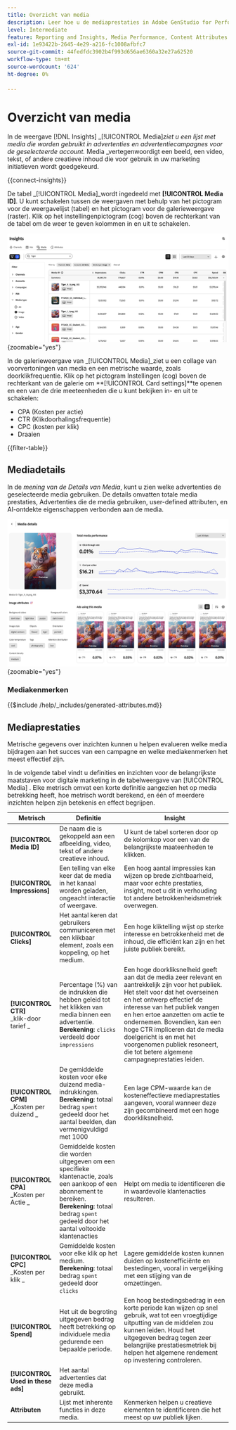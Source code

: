 ```yaml
---
title: Overzicht van media
description: Leer hoe u de mediaprestaties in Adobe GenStudio for Performance Marketing kunt evalueren.
level: Intermediate
feature: Reporting and Insights, Media Performance, Content Attributes
exl-id: 1e93422b-2645-4e29-a216-fc1008afbfc7
source-git-commit: 44fedfdc3902b4f993d656ae6360a32e27a62520
workflow-type: tm+mt
source-wordcount: '624'
ht-degree: 0%

---
```


# Overzicht van media

In de weergave [!DNL Insights] _[!UICONTROL Media]_ziet u een lijst met media die worden gebruikt in advertenties en advertentiecampagnes voor de geselecteerde account._ Media _vertegenwoordigt een beeld, een video, tekst, of andere creatieve inhoud die voor gebruik in uw marketing initiatieven wordt goedgekeurd.

{{connect-insights}}

De tabel _[!UICONTROL Media]_wordt ingedeeld met **[!UICONTROL Media ID]**. U kunt schakelen tussen de weergaven met behulp van het pictogram voor de weergavelijst (tabel) en het pictogram voor de galerieweergave (raster). Klik op het instellingenpictogram (cog) boven de rechterkant van de tabel om de weer te geven kolommen in en uit te schakelen.

![ de filter en lijst van Media ](/help/assets/insights-media-filter.png){zoomable="yes"}

In de galerieweergave van _[!UICONTROL Media]_ziet u een collage van voorvertoningen van media en een metrische waarde, zoals doorklikfrequentie. Klik op het pictogram Instellingen (cog) boven de rechterkant van de galerie om **[!UICONTROL Card settings]**te openen en een van de drie meeteenheden die u kunt bekijken in- en uit te schakelen:

- CPA (Kosten per actie)
- CTR (Klikdoorhalingsfrequentie)
- CPC (kosten per klik)
- Draaien

{{filter-table}}

## Mediadetails

In de _mening van de Details van Media_, kunt u zien welke advertenties de geselecteerde media gebruiken. De details omvatten totale media prestaties, Advertenties die de media gebruiken, user-defined attributen, en AI-ontdekte eigenschappen verbonden aan de media.

![ Details van Media ](/help/assets/insights-media-details.png){zoomable="yes"}

### Mediakenmerken

{{$include /help/_includes/generated-attributes.md}}

## Mediaprestaties

Metrische gegevens over inzichten kunnen u helpen evalueren welke media bijdragen aan het succes van een campagne en welke mediakenmerken het meest effectief zijn.

In de volgende tabel vindt u definities en inzichten voor de belangrijkste maatstaven voor digitale marketing in de tabelweergave van [!UICONTROL Media] . Elke metrisch omvat een korte definitie aangezien het op media betrekking heeft, hoe metrisch wordt berekend, en één of meerdere inzichten helpen zijn betekenis en effect begrijpen.

| Metrisch | Definitie | Insight |
| ---------------------- | ----------------------------- | -------------------------------- |
| **[!UICONTROL Media ID]** | De naam die is gekoppeld aan een afbeelding, video, tekst of andere creatieve inhoud. | U kunt de tabel sorteren door op de kolomkop voor een van de belangrijkste maateenheden te klikken. |
| **[!UICONTROL Impressions]** | Een telling van elke keer dat de media in het kanaal worden geladen, ongeacht interactie of weergave. | Een hoog aantal impressies kan wijzen op brede zichtbaarheid, maar voor echte prestaties, insight, moet u dit in verhouding tot andere betrokkenheidsmetriek overwegen. |
| **[!UICONTROL Clicks]** | Het aantal keren dat gebruikers communiceren met een klikbaar element, zoals een koppeling, op het medium. | Een hoge kliktelling wijst op sterke interesse en betrokkenheid met de inhoud, die efficiënt kan zijn en het juiste publiek bereikt. |
| **[!UICONTROL CTR]**<br>_klik-door tarief _ | Percentage (%) van de indrukken die hebben geleid tot het klikken van media binnen een advertentie.<br>**Berekening**: `clicks` verdeeld door `impressions` | Een hoge doorkliksnelheid geeft aan dat de media zeer relevant en aantrekkelijk zijn voor het publiek. Het stelt voor dat het overseinen en het ontwerp effectief de interesse van het publiek vangen en hen ertoe aanzetten om actie te ondernemen. Bovendien, kan een hoge CTR impliceren dat de media doelgericht is en met het voorgenomen publiek resoneert, die tot betere algemene campagneprestaties leiden. |
| **[!UICONTROL CPM]**<br>_Kosten per duizend _ | De gemiddelde kosten voor elke duizend media-indrukkingen.<br>**Berekening**: totaal bedrag `spent` gedeeld door het aantal beelden, dan vermenigvuldigd met 1000 | Een lage CPM-waarde kan de kosteneffectieve mediaprestaties aangeven, vooral wanneer deze zijn gecombineerd met een hoge doorkliksnelheid. |
| **[!UICONTROL CPA]**<br>_Kosten per Actie _ | Gemiddelde kosten die worden uitgegeven om een specifieke klantenactie, zoals een aankoop of een abonnement te bereiken.<br>**Berekening**: totaal bedrag `spent` gedeeld door het aantal voltooide klantenacties | Helpt om media te identificeren die in waardevolle klantenacties resulteren. |
| **[!UICONTROL CPC]**<br>_Kosten per klik _ | Gemiddelde kosten voor elke klik op het medium.<br>**Berekening**: totaal bedrag `spent` gedeeld door `clicks` | Lagere gemiddelde kosten kunnen duiden op kostenefficiënte en bestedingen, vooral in vergelijking met een stijging van de omzettingen. |
| **[!UICONTROL Spend]** | Het uit de begroting uitgegeven bedrag heeft betrekking op individuele media gedurende een bepaalde periode. | Een hoog bestedingsbedrag in een korte periode kan wijzen op snel gebruik, wat tot een vroegtijdige uitputting van de middelen zou kunnen leiden. Houd het uitgegeven bedrag tegen zeer belangrijke prestatiesmetriek bij helpen het algemene rendement op investering controleren. |
| **[!UICONTROL Used in these ads]** | Het aantal advertenties dat deze media gebruikt. | |
| **Attributen** | Lijst met inherente functies in deze media. | Kenmerken helpen u creatieve elementen te identificeren die het meest op uw publiek lijken. |
